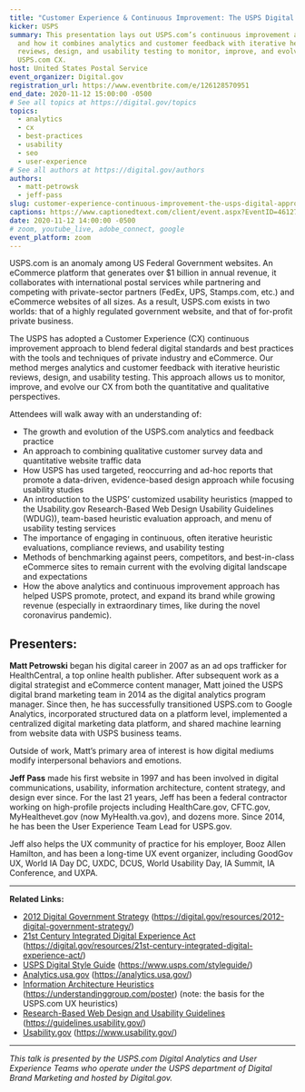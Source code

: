 ```yaml
---
title: "Customer Experience & Continuous Improvement: The USPS Digital Approach"
kicker: USPS
summary: This presentation lays out USPS.com’s continuous improvement approach
  and how it combines analytics and customer feedback with iterative heuristic
  reviews, design, and usability testing to monitor, improve, and evolve the
  USPS.com CX.
host: United States Postal Service
event_organizer: Digital.gov
registration_url: https://www.eventbrite.com/e/126128570951
end_date: 2020-11-12 15:00:00 -0500
# See all topics at https://digital.gov/topics
topics:
  - analytics
  - cx
  - best-practices
  - usability
  - seo
  - user-experience
# See all authors at https://digital.gov/authors
authors:
  - matt-petrowsk
  - jeff-pass
slug: customer-experience-continuous-improvement-the-usps-digital-approach
captions: https://www.captionedtext.com/client/event.aspx?EventID=4612713&CustomerID=321
date: 2020-11-12 14:00:00 -0500
# zoom, youtube_live, adobe_connect, google
event_platform: zoom
---
```

USPS.com is an anomaly among US Federal Government websites. An eCommerce platform that generates over $1 billion in annual revenue, it collaborates with international postal services while partnering and competing with private-sector partners (FedEx, UPS, Stamps.com, etc.) and eCommerce websites of all sizes. As a result, USPS.com exists in two worlds: that of a highly regulated government website, and that of for-profit private business.

The USPS has adopted a Customer Experience (CX) continuous improvement approach to blend federal digital standards and best practices with the tools and techniques of private industry and eCommerce. Our method merges analytics and customer feedback with iterative heuristic reviews, design, and usability testing. This approach allows us to monitor, improve, and evolve our CX from both the quantitative and qualitative perspectives. 

Attendees will walk away with an understanding of:

* The growth and evolution of the USPS.com analytics and feedback practice
* An approach to combining qualitative customer survey data and quantitative website traffic data
* How USPS has used targeted, reoccurring and ad-hoc reports that promote a data-driven, evidence-based design approach while focusing usability studies
* An introduction to the USPS’ customized usability heuristics (mapped to the Usability.gov Research-Based Web Design Usability Guidelines (WDUG)), team-based heuristic evaluation approach, and menu of usability testing services
* The importance of engaging in continuous, often iterative heuristic evaluations, compliance reviews, and usability testing
* Methods of benchmarking against peers, competitors, and best-in-class eCommerce sites to remain current with the evolving digital landscape and expectations
* How the above analytics and continuous improvement approach has helped USPS promote, protect, and expand its brand while growing revenue (especially in extraordinary times, like during the novel coronavirus pandemic).

## Presenters:

**Matt Petrowski** began his digital career in 2007 as an ad ops trafficker for HealthCentral, a top online health publisher. After subsequent work as a digital strategist and eCommerce content manager, Matt joined the USPS digital brand marketing team in 2014 as the digital analytics program manager. Since then, he has successfully transitioned USPS.com to Google Analytics, incorporated structured data on a platform level, implemented a centralized digital marketing data platform, and shared machine learning from website data with USPS business teams. 

Outside of work, Matt’s primary area of interest is how digital mediums modify interpersonal behaviors and emotions. 

**Jeff Pass** made his first website in 1997 and has been involved in digital communications, usability, information architecture, content strategy, and design ever since. For the last 21 years, Jeff has been a federal contractor working on high-profile projects including HealthCare.gov, CFTC.gov, MyHealthevet.gov (now MyHealth.va.gov), and dozens more. Since 2014, he has been the User Experience Team Lead for USPS.gov.

Jeff also helps the UX community of practice for his employer, Booz Allen Hamilton, and has been a long-time UX event organizer, including GoodGov UX, World IA Day DC, UXDC, DCUS, World Usability Day, IA Summit, IA Conference, and UXPA.

---

  **Related Links:**

  * [2012 Digital Government Strategy](https://digital.gov/resources/2012-digital-government-strategy/) (<https://digital.gov/resources/2012-digital-government-strategy/>)
  * [21st Century Integrated Digital Experience Act](https://digital.gov/resources/21st-century-integrated-digital-experience-act/) (<https://digital.gov/resources/21st-century-integrated-digital-experience-act/>)
  * [USPS Digital Style Guide](https://www.usps.com/styleguide/) (<https://www.usps.com/styleguide/>)
  * [Analytics.usa.gov](https://analytics.usa.gov/) (<https://analytics.usa.gov/>)
  * [Information Architecture Heuristics](https://understandinggroup.com/poster) (<https://understandinggroup.com/poster>) (note: the basis for the USPS.com UX heuristics)
  * [Research-Based Web Design and Usability Guidelines](https://guidelines.usability.gov/) (<https://guidelines.usability.gov/>)
  * [Usability.gov](https://www.usability.gov/) (<https://www.usability.gov/>)

---

  *This talk is presented by the USPS.com Digital Analytics and User Experience Teams who operate under the USPS department of Digital Brand Marketing and hosted by Digital.gov.*

